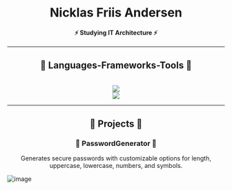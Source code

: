 <h1 align="center">Nicklas Friis Andersen</h1>

<h4 align="center">⚡ Studying IT Architecture ⚡</h4>

 <hr/>


<h2 align="center">🧰 Languages-Frameworks-Tools 🧰</h2>
<br/>
<div align="center">
  <img src="https://skillicons.dev/icons?i=html,css,javascript,cs,dotnet" /><br>
  <img src="https://skillicons.dev/icons?i=rider,visualstudio,vscode,github,mongodb,sqlite,postgres,azure" />
</div>
 <hr/>

<h2 align="center">🚀 Projects 🚀</h2>

<h3 align="center">🔑 PasswordGenerator 🔑</h3>

<p align="center">
  Generates secure passwords with customizable options for length, uppercase, lowercase, numbers, and symbols.
</p>

![image](https://github.com/user-attachments/assets/c6194d94-a96b-4a59-8961-909f3fe6ed6e)

